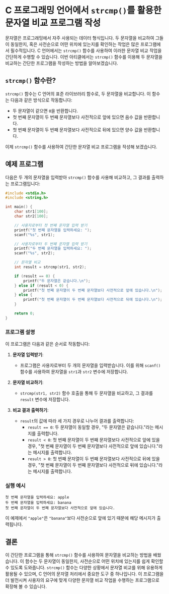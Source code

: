 # C 프로그래밍 언어에서 `strcmp()`를 활용한 문자열 비교 프로그램 작성

문자열은 프로그래밍에서 자주 사용되는 데이터 형식입니다. 두 문자열을 비교하여 그들이 동일한지, 혹은 사전순으로 어떤 위치에 있는지를 확인하는 작업은 많은 프로그램에서 필수적입니다. C 언어에서는 `strcmp()` 함수를 사용하여 이러한 문자열 비교 작업을 간단하게 수행할 수 있습니다. 이번 아티클에서는 `strcmp()` 함수를 이용해 두 문자열을 비교하는 간단한 프로그램을 작성하는 방법을 알아보겠습니다.

## `strcmp()` 함수란?

`strcmp()` 함수는 C 언어의 표준 라이브러리 함수로, 두 문자열을 비교합니다. 이 함수는 다음과 같은 방식으로 작동합니다:

- 두 문자열이 같으면 `0`을 반환합니다.
- 첫 번째 문자열이 두 번째 문자열보다 사전적으로 앞에 있으면 음수 값을 반환합니다.
- 첫 번째 문자열이 두 번째 문자열보다 사전적으로 뒤에 있으면 양수 값을 반환합니다.

이제 `strcmp()` 함수를 사용하여 간단한 문자열 비교 프로그램을 작성해 보겠습니다.

## 예제 프로그램

다음은 두 개의 문자열을 입력받아 `strcmp()` 함수를 사용해 비교하고, 그 결과를 출력하는 프로그램입니다:

```c
#include <stdio.h>
#include <string.h>

int main() {
    char str1[100];
    char str2[100];

    // 사용자로부터 첫 번째 문자열 입력 받기
    printf("첫 번째 문자열을 입력하세요: ");
    scanf("%s", str1);

    // 사용자로부터 두 번째 문자열 입력 받기
    printf("두 번째 문자열을 입력하세요: ");
    scanf("%s", str2);

    // 문자열 비교
    int result = strcmp(str1, str2);

    if (result == 0) {
        printf("두 문자열은 같습니다.\n");
    } else if (result < 0) {
        printf("첫 번째 문자열이 두 번째 문자열보다 사전적으로 앞에 있습니다.\n");
    } else {
        printf("첫 번째 문자열이 두 번째 문자열보다 사전적으로 뒤에 있습니다.\n");
    }

    return 0;
}
```

### 프로그램 설명

이 프로그램은 다음과 같은 순서로 작동합니다:

1. **문자열 입력받기**: 
   - 프로그램은 사용자로부터 두 개의 문자열을 입력받습니다. 이를 위해 `scanf()` 함수를 사용하여 문자열을 `str1`과 `str2` 변수에 저장합니다.
   
2. **문자열 비교하기**: 
   - `strcmp(str1, str2)` 함수 호출을 통해 두 문자열을 비교하고, 그 결과를 `result` 변수에 저장합니다.

3. **비교 결과 출력하기**:
   - `result`의 값에 따라 세 가지 경우로 나누어 결과를 출력합니다:
     - `result == 0`: 두 문자열이 동일할 경우, "두 문자열은 같습니다."라는 메시지를 출력합니다.
     - `result < 0`: 첫 번째 문자열이 두 번째 문자열보다 사전적으로 앞에 있을 경우, "첫 번째 문자열이 두 번째 문자열보다 사전적으로 앞에 있습니다."라는 메시지를 출력합니다.
     - `result > 0`: 첫 번째 문자열이 두 번째 문자열보다 사전적으로 뒤에 있을 경우, "첫 번째 문자열이 두 번째 문자열보다 사전적으로 뒤에 있습니다."라는 메시지를 출력합니다.

### 실행 예시

```
첫 번째 문자열을 입력하세요: apple
두 번째 문자열을 입력하세요: banana
첫 번째 문자열이 두 번째 문자열보다 사전적으로 앞에 있습니다.
```

이 예제에서 `"apple"`은 `"banana"`보다 사전순으로 앞에 있기 때문에 해당 메시지가 출력됩니다.

## 결론

이 간단한 프로그램을 통해 `strcmp()` 함수를 사용하여 문자열을 비교하는 방법을 배웠습니다. 이 함수는 두 문자열이 동일한지, 사전순으로 어떤 위치에 있는지를 쉽게 확인할 수 있도록 도와줍니다. `strcmp()` 함수는 다양한 상황에서 문자열 비교를 위해 유용하게 활용될 수 있으며, C 언어의 문자열 처리에서 중요한 도구 중 하나입니다. 이 프로그램을 더 발전시켜 사용자의 요구에 맞게 다양한 문자열 비교 작업을 수행하는 프로그램으로 확장해 볼 수 있습니다.